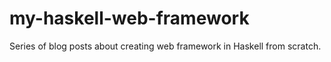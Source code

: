 # my-haskell-web-framework
Series of blog posts about creating web framework in Haskell from scratch.
